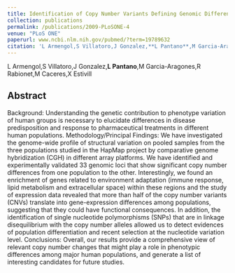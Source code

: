 ```yaml
---
title: Identification of Copy Number Variants Defining Genomic Differences among Major Human Groups
collection: publications
permalink: /publications/2009-PLoSONE-4
venue: "PLoS ONE"
paperurl: www.ncbi.nlm.nih.gov/pubmed/?term=19789632
citation: 'L Armengol,S Villatoro,J Gonzalez,**L Pantano**,M Garcia-Aragones,R Rabionet,M Caceres,X Estivill (2009) Identification of Copy Number Variants Defining Genomic Differences among Major Human Groups <i>PLoS ONE</i>'
---
```


L Armengol,S Villatoro,J Gonzalez,**L Pantano**,M Garcia-Aragones,R Rabionet,M Caceres,X Estivill
## Abstract
Background: Understanding the genetic contribution to phenotype variation of human groups is necessary to elucidate differences in disease predisposition and response to pharmaceutical treatments in different human populations. Methodology/Principal Findings: We have investigated the genome-wide profile of structural variation on pooled samples from the three populations studied in the HapMap project by comparative genome hybridization (CGH) in different array platforms. We have identified and experimentally validated 33 genomic loci that show significant copy number differences from one population to the other. Interestingly, we found an enrichment of genes related to environment adaptation (immune response, lipid metabolism and extracellular space) within these regions and the study of expression data revealed that more than half of the copy number variants (CNVs) translate into gene-expression differences among populations, suggesting that they could have functional consequences. In addition, the identification of single nucleotide polymorphisms (SNPs) that are in linkage disequilibrium with the copy number alleles allowed us to detect evidences of population differentiation and recent selection at the nucleotide variation level. Conclusions: Overall, our results provide a comprehensive view of relevant copy number changes that might play a role in phenotypic differences among major human populations, and generate a list of interesting candidates for future studies.
